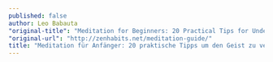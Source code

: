 ```yaml
---
published: false
author: Leo Babauta
"original-title": "Meditation for Beginners: 20 Practical Tips for Understanding the Mind"
"original-url": "http://zenhabits.net/meditation-guide/"
title: "Meditation für Anfänger: 20 praktische Tipps um den Geist zu verstehen"
---
```


